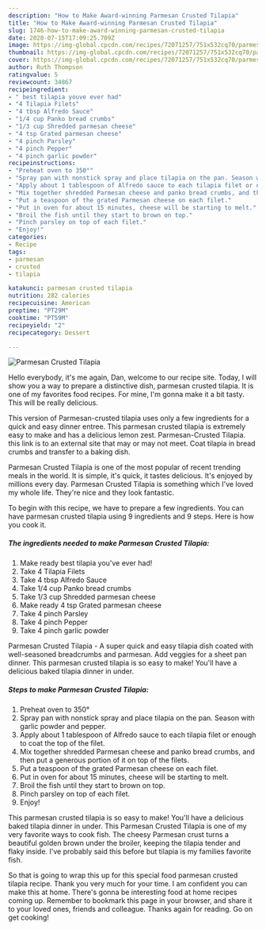 ```yaml
---
description: "How to Make Award-winning Parmesan Crusted Tilapia"
title: "How to Make Award-winning Parmesan Crusted Tilapia"
slug: 1746-how-to-make-award-winning-parmesan-crusted-tilapia
date: 2020-07-15T17:09:25.709Z
image: https://img-global.cpcdn.com/recipes/72071257/751x532cq70/parmesan-crusted-tilapia-recipe-main-photo.jpg
thumbnail: https://img-global.cpcdn.com/recipes/72071257/751x532cq70/parmesan-crusted-tilapia-recipe-main-photo.jpg
cover: https://img-global.cpcdn.com/recipes/72071257/751x532cq70/parmesan-crusted-tilapia-recipe-main-photo.jpg
author: Ruth Thompson
ratingvalue: 5
reviewcount: 34867
recipeingredient:
- " best tilapia youve ever had"
- "4 Tilapia Filets"
- "4 tbsp Alfredo Sauce"
- "1/4 cup Panko bread crumbs"
- "1/3 cup Shredded parmesan cheese"
- "4 tsp Grated parmesan cheese"
- "4 pinch Parsley"
- "4 pinch Pepper"
- "4 pinch garlic powder"
recipeinstructions:
- "Preheat oven to 350°"
- "Spray pan with nonstick spray and place tilapia on the pan. Season with garlic powder and pepper."
- "Apply about 1 tablespoon of Alfredo sauce to each tilapia filet or enough to coat the top of the filet."
- "Mix together shredded Parmesan cheese and panko bread crumbs, and then put a generous portion of it on top of the filets."
- "Put a teaspoon of the grated Parmesan cheese on each filet."
- "Put in oven for about 15 minutes, cheese will be starting to melt."
- "Broil the fish until they start to brown on top."
- "Pinch parsley on top of each filet."
- "Enjoy!"
categories:
- Recipe
tags:
- parmesan
- crusted
- tilapia

katakunci: parmesan crusted tilapia 
nutrition: 282 calories
recipecuisine: American
preptime: "PT29M"
cooktime: "PT59M"
recipeyield: "2"
recipecategory: Dessert

---
```



![Parmesan Crusted Tilapia](https://img-global.cpcdn.com/recipes/72071257/751x532cq70/parmesan-crusted-tilapia-recipe-main-photo.jpg)

Hello everybody, it's me again, Dan, welcome to our recipe site. Today, I will show you a way to prepare a distinctive dish, parmesan crusted tilapia. It is one of my favorites food recipes. For mine, I'm gonna make it a bit tasty. This will be really delicious.

This version of Parmesan-crusted tilapia uses only a few ingredients for a quick and easy dinner entree. This parmesan crusted tilapia is extremely easy to make and has a delicious lemon zest. Parmesan-Crusted Tilapia. this link is to an external site that may or may not meet. Coat tilapia in bread crumbs and transfer to a baking dish.

Parmesan Crusted Tilapia is one of the most popular of recent trending meals in the world. It is simple, it's quick, it tastes delicious. It's enjoyed by millions every day. Parmesan Crusted Tilapia is something which I've loved my whole life. They're nice and they look fantastic.


To begin with this recipe, we have to prepare a few ingredients. You can have parmesan crusted tilapia using 9 ingredients and 9 steps. Here is how you cook it.

<!--inarticleads1-->

##### The ingredients needed to make Parmesan Crusted Tilapia:

1. Make ready  best tilapia you&#39;ve ever had!
1. Take 4 Tilapia Filets
1. Take 4 tbsp Alfredo Sauce
1. Take 1/4 cup Panko bread crumbs
1. Take 1/3 cup Shredded parmesan cheese
1. Make ready 4 tsp Grated parmesan cheese
1. Take 4 pinch Parsley
1. Take 4 pinch Pepper
1. Take 4 pinch garlic powder


Parmesan Crusted Tilapia - A super quick and easy tilapia dish coated with well-seasoned breadcrumbs and parmesan. Add veggies for a sheet pan dinner. This parmesan crusted tilapia is so easy to make! You&#39;ll have a delicious baked tilapia dinner in under. 

<!--inarticleads2-->

##### Steps to make Parmesan Crusted Tilapia:

1. Preheat oven to 350°
1. Spray pan with nonstick spray and place tilapia on the pan. Season with garlic powder and pepper.
1. Apply about 1 tablespoon of Alfredo sauce to each tilapia filet or enough to coat the top of the filet.
1. Mix together shredded Parmesan cheese and panko bread crumbs, and then put a generous portion of it on top of the filets.
1. Put a teaspoon of the grated Parmesan cheese on each filet.
1. Put in oven for about 15 minutes, cheese will be starting to melt.
1. Broil the fish until they start to brown on top.
1. Pinch parsley on top of each filet.
1. Enjoy!


This parmesan crusted tilapia is so easy to make! You&#39;ll have a delicious baked tilapia dinner in under. This Parmesan Crusted Tilapia is one of my very favorite ways to cook fish. The cheesy Parmesan crust turns a beautiful golden brown under the broiler, keeping the tilapia tender and flaky inside. I&#39;ve probably said this before but tilapia is my families favorite fish. 

So that is going to wrap this up for this special food parmesan crusted tilapia recipe. Thank you very much for your time. I am confident you can make this at home. There's gonna be interesting food at home recipes coming up. Remember to bookmark this page in your browser, and share it to your loved ones, friends and colleague. Thanks again for reading. Go on get cooking!

